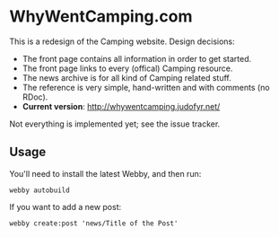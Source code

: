 WhyWentCamping.com
==================

This is a redesign of the Camping website. Design decisions:

* The front page contains all information in order to get started.
* The front page links to every (offical) Camping resource.
* The news archive is for all kind of Camping related stuff.
* The reference is very simple, hand-written and with comments (no RDoc).
* **Current version**: <http://whywentcamping.judofyr.net/>

Not everything is implemented yet; see the issue tracker.

Usage
-----

You'll need to install the latest Webby, and then run:

    webby autobuild

If you want to add a new post:

    webby create:post 'news/Title of the Post'
